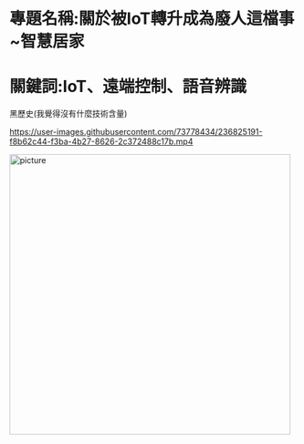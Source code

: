 # 專題名稱:關於被IoT轉升成為廢人這檔事~智慧居家
# 關鍵詞:IoT、遠端控制、語音辨識
黑歷史(我覺得沒有什麼技術含量)


https://user-images.githubusercontent.com/73778434/236825191-f8b62c44-f3ba-4b27-8626-2c372488c17b.mp4

<img width="492" alt="picture" src="https://github.com/qazwsxdshb/high-school-project/assets/73778434/4fe10f93-3698-471e-90b9-f7c340c26647">
